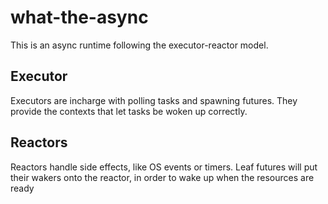 # what-the-async

This is an async runtime following the executor-reactor model.

## Executor

Executors are incharge with polling tasks and spawning futures.
They provide the contexts that let tasks be woken up correctly.

## Reactors

Reactors handle side effects, like OS events or timers.
Leaf futures will put their wakers onto the reactor,
in order to wake up when the resources are ready
